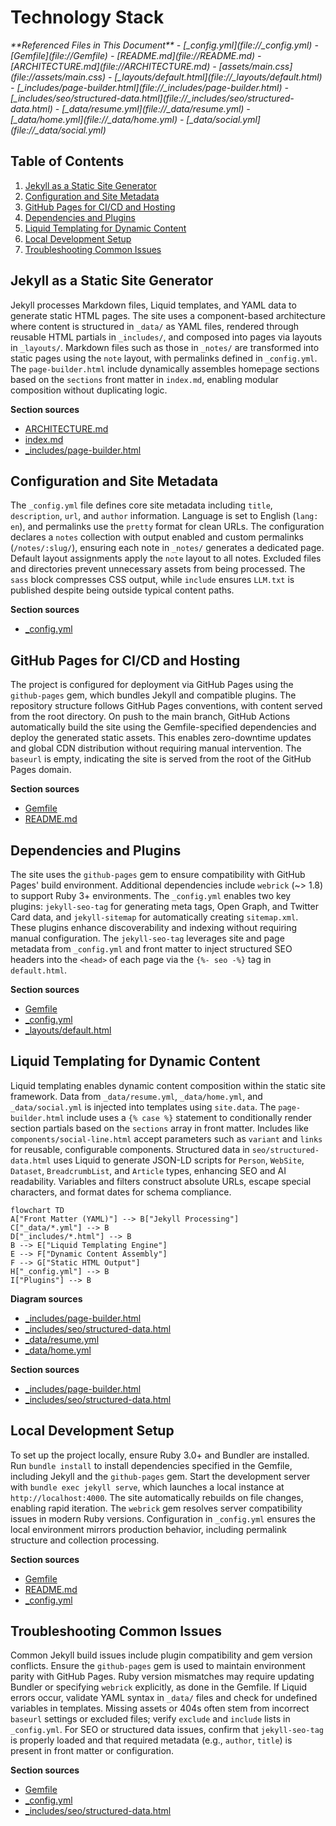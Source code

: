 # Technology Stack

<cite>
**Referenced Files in This Document**   
- [_config.yml](file://_config.yml)
- [Gemfile](file://Gemfile)
- [README.md](file://README.md)
- [ARCHITECTURE.md](file://ARCHITECTURE.md)
- [assets/main.css](file://assets/main.css)
- [_layouts/default.html](file://_layouts/default.html)
- [_includes/page-builder.html](file://_includes/page-builder.html)
- [_includes/seo/structured-data.html](file://_includes/seo/structured-data.html)
- [_data/resume.yml](file://_data/resume.yml)
- [_data/home.yml](file://_data/home.yml)
- [_data/social.yml](file://_data/social.yml)
</cite>

## Table of Contents
1. [Jekyll as a Static Site Generator](#jekyll-as-a-static-site-generator)
2. [Configuration and Site Metadata](#configuration-and-site-metadata)
3. [GitHub Pages for CI/CD and Hosting](#github-pages-for-cicd-and-hosting)
4. [Dependencies and Plugins](#dependencies-and-plugins)
5. [Liquid Templating for Dynamic Content](#liquid-templating-for-dynamic-content)
6. [Local Development Setup](#local-development-setup)
7. [Troubleshooting Common Issues](#troubleshooting-common-issues)

## Jekyll as a Static Site Generator

Jekyll processes Markdown files, Liquid templates, and YAML data to generate static HTML pages. The site uses a component-based architecture where content is structured in `_data/` as YAML files, rendered through reusable HTML partials in `_includes/`, and composed into pages via layouts in `_layouts/`. Markdown files such as those in `_notes/` are transformed into static pages using the `note` layout, with permalinks defined in `_config.yml`. The `page-builder.html` include dynamically assembles homepage sections based on the `sections` front matter in `index.md`, enabling modular composition without duplicating logic.

**Section sources**
- [ARCHITECTURE.md](file://ARCHITECTURE.md#L1-L69)
- [index.md](file://index.md#L1-L15)
- [_includes/page-builder.html](file://_includes/page-builder.html#L1-L40)

## Configuration and Site Metadata

The `_config.yml` file defines core site metadata including `title`, `description`, `url`, and `author` information. Language is set to English (`lang: en`), and permalinks use the `pretty` format for clean URLs. The configuration declares a `notes` collection with output enabled and custom permalinks (`/notes/:slug/`), ensuring each note in `_notes/` generates a dedicated page. Default layout assignments apply the `note` layout to all notes. Excluded files and directories prevent unnecessary assets from being processed. The `sass` block compresses CSS output, while `include` ensures `LLM.txt` is published despite being outside typical content paths.

**Section sources**
- [_config.yml](file://_config.yml#L1-L50)

## GitHub Pages for CI/CD and Hosting

The project is configured for deployment via GitHub Pages using the `github-pages` gem, which bundles Jekyll and compatible plugins. The repository structure follows GitHub Pages conventions, with content served from the root directory. On push to the main branch, GitHub Actions automatically build the site using the Gemfile-specified dependencies and deploy the generated static assets. This enables zero-downtime updates and global CDN distribution without requiring manual intervention. The `baseurl` is empty, indicating the site is served from the root of the GitHub Pages domain.

**Section sources**
- [Gemfile](file://Gemfile#L1-L5)
- [README.md](file://README.md#L1-L24)

## Dependencies and Plugins

The site uses the `github-pages` gem to ensure compatibility with GitHub Pages' build environment. Additional dependencies include `webrick` (~> 1.8) to support Ruby 3+ environments. The `_config.yml` enables two key plugins: `jekyll-seo-tag` for generating meta tags, Open Graph, and Twitter Card data, and `jekyll-sitemap` for automatically creating `sitemap.xml`. These plugins enhance discoverability and indexing without requiring manual configuration. The `jekyll-seo-tag` leverages site and page metadata from `_config.yml` and front matter to inject structured SEO headers into the `<head>` of each page via the `{%- seo -%}` tag in `default.html`.

**Section sources**
- [Gemfile](file://Gemfile#L1-L5)
- [_config.yml](file://_config.yml#L1-L50)
- [_layouts/default.html](file://_layouts/default.html#L1-L47)

## Liquid Templating for Dynamic Content

Liquid templating enables dynamic content composition within the static site framework. Data from `_data/resume.yml`, `_data/home.yml`, and `_data/social.yml` is injected into templates using `site.data`. The `page-builder.html` include uses a `{% case %}` statement to conditionally render section partials based on the `sections` array in front matter. Includes like `components/social-line.html` accept parameters such as `variant` and `links` for reusable, configurable components. Structured data in `seo/structured-data.html` uses Liquid to generate JSON-LD scripts for `Person`, `WebSite`, `Dataset`, `BreadcrumbList`, and `Article` types, enhancing SEO and AI readability. Variables and filters construct absolute URLs, escape special characters, and format dates for schema compliance.

```mermaid
flowchart TD
A["Front Matter (YAML)"] --> B["Jekyll Processing"]
C["_data/*.yml"] --> B
D["_includes/*.html"] --> B
B --> E["Liquid Templating Engine"]
E --> F["Dynamic Content Assembly"]
F --> G["Static HTML Output"]
H["_config.yml"] --> B
I["Plugins"] --> B
```

**Diagram sources**
- [_includes/page-builder.html](file://_includes/page-builder.html#L1-L40)
- [_includes/seo/structured-data.html](file://_includes/seo/structured-data.html#L1-L190)
- [_data/resume.yml](file://_data/resume.yml#L1-L441)
- [_data/home.yml](file://_data/home.yml#L1-L56)

**Section sources**
- [_includes/page-builder.html](file://_includes/page-builder.html#L1-L40)
- [_includes/seo/structured-data.html](file://_includes/seo/structured-data.html#L1-L190)

## Local Development Setup

To set up the project locally, ensure Ruby 3.0+ and Bundler are installed. Run `bundle install` to install dependencies specified in the Gemfile, including Jekyll and the `github-pages` gem. Start the development server with `bundle exec jekyll serve`, which launches a local instance at `http://localhost:4000`. The site automatically rebuilds on file changes, enabling rapid iteration. The `webrick` gem resolves server compatibility issues in modern Ruby versions. Configuration in `_config.yml` ensures the local environment mirrors production behavior, including permalink structure and collection processing.

**Section sources**
- [Gemfile](file://Gemfile#L1-L5)
- [README.md](file://README.md#L1-L24)
- [_config.yml](file://_config.yml#L1-L50)

## Troubleshooting Common Issues

Common Jekyll build issues include plugin compatibility and gem version conflicts. Ensure the `github-pages` gem is used to maintain environment parity with GitHub Pages. Ruby version mismatches may require updating Bundler or specifying `webrick` explicitly, as done in the Gemfile. If Liquid errors occur, validate YAML syntax in `_data/` files and check for undefined variables in templates. Missing assets or 404s often stem from incorrect `baseurl` settings or excluded files; verify `exclude` and `include` lists in `_config.yml`. For SEO or structured data issues, confirm that `jekyll-seo-tag` is properly loaded and that required metadata (e.g., `author`, `title`) is present in front matter or configuration.

**Section sources**
- [Gemfile](file://Gemfile#L1-L5)
- [_config.yml](file://_config.yml#L1-L50)
- [_includes/seo/structured-data.html](file://_includes/seo/structured-data.html#L1-L190)